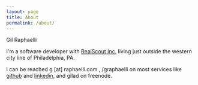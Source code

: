```yaml
---
layout: page
title: About
permalink: /about/
---
```


Gil Raphaelli

I'm a software developer with [RealScout Inc.](http://realscout.com/) living just outside the western city line of
Philadelphia, PA.

I can be reached g [at] raphaelli.com , /graphaelli on most services like
[github](https://github.com/graphaelli) and [linkedin](https://www.linkedin.com/in/graphaelli), and gilad on freenode.
